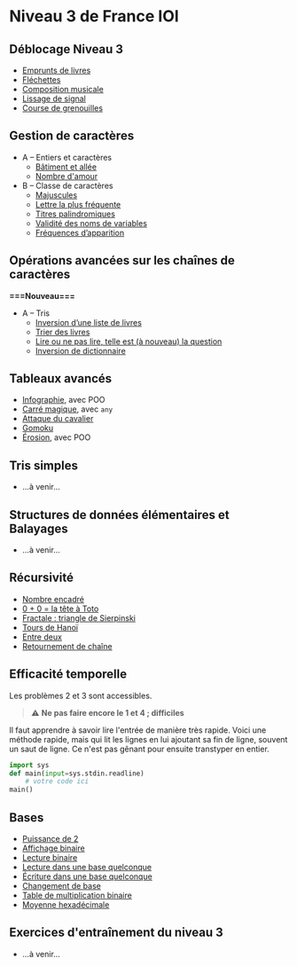 # Niveau 3 de France IOI

## Déblocage Niveau 3

* [Emprunts de livres](0-Déblocage_du_niveau_3/1-emprunt_livre.html)
* [Fléchettes](0-Déblocage_du_niveau_3/2-fléchette.html)
* [Composition musicale](0-Déblocage_du_niveau_3/3-compo_musicale.html)
* [Lissage de signal](0-Déblocage_du_niveau_3/4-Lissage_de_signal.html)
* [Course de grenouilles](0-Déblocage_du_niveau_3/5-Course_de_grenouilles.html)

## Gestion de caractères

* A – Entiers et caractères
    * [Bâtiment et allée](3-gestion_caractères/a1-bât_allée.html)
    * [Nombre d'amour](3-gestion_caractères/a2-nombre_amour.html)
* B – Classe de caractères
    * [Majuscules](3-gestion_caractères/b1-Majuscules.html)
    * [Lettre la plus fréquente](3-gestion_caractères/b2-Lettre_la_plus_fréquente.html)
    * [Titres palindromiques](3-gestion_caractères/b3-Titres_palindromiques.html)
    * [Validité des noms de variables](3-gestion_caractères/b4-Validité_des_noms_de_variables.html)
    * [Fréquences d’apparition](3-gestion_caractères/b5-Fréquences_d_apparition.html)

## Opérations avancées sur les chaînes de caractères

**===Nouveau===**
    
* A – Tris
    * [Inversion d’une liste de livres](4-string+/A1-inversion.html)
    * [Trier des livres](4-string+/A2-tri.html)
    * [Lire ou ne pas lire, telle est (à nouveau) la question](4-string+/A3-lire.html)
    * [Inversion de dictionnaire](4-string+/A4-inversion.html)

## Tableaux avancés

* [Infographie](5-Tableaux_avancés/1-infographie.html), avec POO
* [Carré magique](5-Tableaux_avancés/2-carré_magique.html), avec `any`
* [Attaque du cavalier](5-Tableaux_avancés/3-attaque_cavalier.html)
* [Gomoku](5-Tableaux_avancés/4-gomoku.html)
* [Érosion](5-Tableaux_avancés/5-érosion.html), avec POO

## Tris simples

* ...à venir...

## Structures de données élémentaires et Balayages

* ...à venir...

## Récursivité

* [Nombre encadré](7-Récursivité/1-nombre_encadré.html)
* [0 + 0 = la tête à Toto](7-Récursivité/2-la_tête_à_Toto.html)
* [Fractale : triangle de Sierpinski](7-Récursivité/3-sierpinski.html)
* [Tours de Hanoï](7-Récursivité/4-Tours_de_Hanoï.html)
* [Entre deux](7-Récursivité/5-entre_deux.html)
* [Retournement de chaîne](7-Récursivité/6-retournement_chaîne.html)


## Efficacité temporelle
Les problèmes 2 et 3 sont accessibles.

> ⚠️ **Ne pas faire encore le 1 et 4 ; difficiles**

Il faut apprendre à savoir lire l'entrée de manière très rapide. Voici une méthode rapide, mais qui lit les lignes en lui ajoutant sa fin de ligne, souvent un saut de ligne. Ce n'est pas gênant pour ensuite transtyper en entier.

```python
import sys
def main(input=sys.stdin.readline)
    # votre code ici
main()
```

## Bases

* [Puissance de 2](10-Bases/1-Puissance_de_2.html)
* [Affichage binaire](10-Bases/2-Affichage_binaire.html)
* [Lecture binaire](10-Bases/3-Lecture_binaire.html)
* [Lecture dans une base quelconque](10-Bases/4-Lecture_base.html)
* [Écriture dans une base quelconque](10-Bases/5-Écriture_base.html)
* [Changement de base](10-Bases/6-Changement_base.html)
* [Table de multiplication binaire](10-Bases/7-Table_de_multiplication_binaire.html)
* [Moyenne hexadécimale](10-Bases/8-Moyenne_hexadécimale.html)

## Exercices d'entraînement du niveau 3

* ...à venir...

